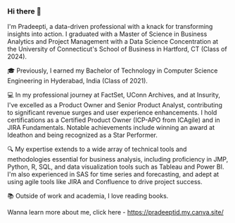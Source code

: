### Hi there 👋

I'm Pradeepti, a data-driven professional with a knack for transforming insights into action. I graduated with a Master of Science in Business Analytics and Project Management with a Data Science Concentration at the University of Connecticut's School of Business in Hartford, CT (Class of 2024).

🎓 Previously, I earned my Bachelor of Technology in Computer Science Engineering in Hyderabad, India (Class of 2021).

💻 In my professional journey at FactSet, UConn Archives, and at Insurity, I've excelled as a Product Owner and Senior Product Analyst, contributing to significant revenue surges and user experience enhancements. I hold certifications as a Certified Product Owner (ICP-APO from ICAgile) and in JIRA Fundamentals. Notable achievements include winning an award at Ideathon and being recognized as a Star Performer.

🔍 My expertise extends to a wide array of technical tools and methodologies essential for business analysis, including proficiency in JMP, Python, R, SQL, and data visualization tools such as Tableau and Power BI. I'm also experienced in SAS for time series and forecasting, and adept at using agile tools like JIRA and Confluence to drive project success.

📚 Outside of work and academia, I love reading books.

Wanna learn more about me, click here - https://pradeeptid.my.canva.site/

